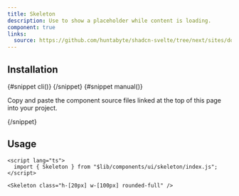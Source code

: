 ```yaml
---
title: Skeleton
description: Use to show a placeholder while content is loading.
component: true
links:
  source: https://github.com/huntabyte/shadcn-svelte/tree/next/sites/docs/src/lib/registry/ui/skeleton
---
```


<script>
	import ComponentPreview from "$lib/components/component-preview.svelte";
	import PMAddComp from "$lib/components/pm-add-comp.svelte";
	import PMInstall from "$lib/components/pm-install.svelte";
	import Steps from "$lib/components/steps.svelte";
	import Step from "$lib/components/step.svelte";
	import InstallTabs from "$lib/components/install-tabs.svelte";
</script>

<ComponentPreview name="skeleton-demo">

<div></div>

</ComponentPreview>

## Installation

<InstallTabs>
{#snippet cli()}
<PMAddComp name="skeleton" />
{/snippet}
{#snippet manual()}
<Steps>

<Step>

Copy and paste the component source files linked at the top of this page into your project.

</Step>

</Steps>
{/snippet}
</InstallTabs>

## Usage

```svelte
<script lang="ts">
  import { Skeleton } from "$lib/components/ui/skeleton/index.js";
</script>
```

```svelte
<Skeleton class="h-[20px] w-[100px] rounded-full" />
```
